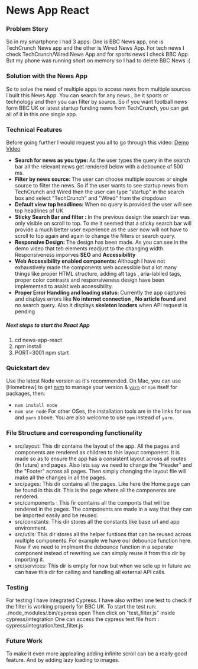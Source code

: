 <h1>News App React</h1>

<h3>Problem Story</h3>
<p>
So in my smartphone I had 3 apps: One is BBC News app, one is TechCrunch News app and the other is Wired News App.
For tech news I check TechCrunch/Wired News App and for sports news I check BBC App.
But my phone was running short on memory so I had to delete BBC News :(
</p>

<h3>Solution with the News App </h3>

<p>
So to solve the need of multiple apps to access news from multiple sources I built this News App.
You can search for any news , be it sports or technology and then you can filter by source.
So if you want football news form BBC UK or latest startup funding news from TechCrunch, you can get all of it in this one single app.
</p>

<h3>Technical Features</h3>

Before going further I would request you all to go through this video: <a href="https://www.loom.com/share/07376b465fec4fe882ac92aff714c3ce">Demo Video</a>


<ul>
  <li><b>Search for news as you type: </b> As the user types the query in the search bar all the relevant news get rendered below with a debounce of 500 ms. </li>
  <li><b>Filter by news source: </b> The user can choose multiple sources or single source to filter the news. So if the user wants to see startup news from TechCrunch and Wired then the user can type "startup" in the search box and select "TechCrunch" and "Wired" from the dropdown </li>
  <li><b>Default view top headlines: </b> When no query is provided the user will see top headlines of UK </li>
  <li><b>Sticky Search Bar and filter : </b> In the previous design the search bar was only visible on scroll to top. To me it seemed that a sticky search bar will provide a much better user experience as the user now will not have to scroll to top again and again to change the filters or search query.</li>
    <li><b>Responsive Design: </b> The design has been made. As you can see in the demo video that teh elements readjust to the changing width.  Responsiveness imporves <b>SEO</b> and <b>Accessibility</b></li>
  <li><b>Web Accessibility enabled components: </b> Although I have not exhaustively made the components web accessible but a lot many things like proper HTML structure, adding alt tags , aria-lablled tags, proper color contrasts and responsiveness design have been implemented to assist web accessibility.</li>
    <li><b>Proper Error Handling and loading status: </b> Currently the app captures and displays errors like <b>No internet connection</b> , <b>No article found</b> and no search query. Also it displays <b>skeleton loaders</b> when API request is pending </li>

</ul>



<h5>Next steps to start the React App</h5>
<ol>
  <li>cd news-app-react</li>
  <li>npm install</li>
  <li>PORT=3001 npm start</li>
</ol>
<h3>Quickstart dev
</h3>

Use the latest Node version as it's recommended.
On Mac, you can use [Homebrew] to get [nvm](https://github.com/nvm-sh/nvm) to manage your version & [`yarn`](https://classic.yarnpkg.com/en/docs/install/#mac-stable) or `npm` itself for packages, then:
- `nvm install node`
- `nvm use node`
For other OSes, the installation tools are in the links for `nvm` and `yarn` above. You are also welcome to use `npm` instead of `yarn`.
<h3>File Structure and corresponding functionality
</h3>

<ul>
  <li> src/layout: This dir contains the layout of the app. All the pages and components are rendered as children to this layout component. It  is made so as to ensure the app has a consistent layout across all routes (in future) and pages. Also lets say we need to change the "Header" and the "Footer" across all pages. Then simply changing the layout file will make all the changes in all the pages.</li>
  <li> src/pages: This dir contains all the pages. Like here the Home page can be found in this dir. This is the page where all the components are rendered.</li>
  <li> src/components : This fir comtains all the componts that will be rendered in the pages. The components are made in a way that they can be imported easily and be reused.</li>
  <li> src/constants: This dir stores all the constants like base url and app environment.</li>
  <li> src/utils: This dir stores all the helper funtions that can be reused across multiple components. For example we have our debounce function here. Now if we need to implment the debounce function in a seperate component instead of rewriting we can simply reuse it from this dir by importing it.</li>
    <li> src/services: This dir is empty for now but when we scle up in future we can have this dir for calling and handling all external API calls.</li>
  
</ul>
<h3>Testing</h3>

For testing I have integrated Cypress. I have also written one test to check if the filter is working properly for BBC UK.
To start the test run: ./node_modules/.bin/cypress open
Then click on "test_filter.js" inside cypress/integration
One can access the cypress test file from : cypress/integration/test_filter.js

<h3>Future Work</h3>

To make it even more applealing adding infinite scroll can be a really good feature.
And by adding lazy loading to images.


